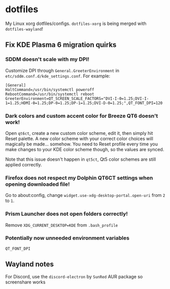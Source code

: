 # dotfiles

My Linux xorg dotfiles/configs. `dotfiles-xorg` is being merged with `dotfiles-wayland`!

## Fix KDE Plasma 6 migration quirks

### SDDM doesn't scale with my DPI!

Customize DPI through `General.GreeterEnvironment` in `etc/sddm.conf.d/kde_settings.conf`. For example:

```
[General]
HaltCommand=/usr/bin/systemctl poweroff
RebootCommand=/usr/bin/systemctl reboot
GreeterEnvironment=QT_SCREEN_SCALE_FACTORS="DVI-I-0=1.25;DVI-I-1=1.25;HDMI-0=1.25;DP-0=1.25;DP-1=1.25;DVI-D-0=1.25;",QT_FONT_DPI=120
```

### Dark colors and custom accent color for Breeze QT6 doesn't work!

Open `qt6ct`, create a new custom color scheme, edit it, then simply hit Reset palette.
A new color scheme with your correct color choices will magically be made... somehow.
You need to Reset profile every time you make changes to your KDE color scheme though, so the values are synced.

Note that this issue doesn't happen in `qt5ct`, Qt5 color schemes are still applied correctly.

### Firefox does not respect my Dolphin QT6CT settings when opening downloaded file!

Go to about:config, change `widget.use-xdg-desktop-portal.open-uri` from `2` to `1`.

### Prism Launcher does not open folders correctly!

Remove `XDG_CURRENT_DESKTOP=KDE` from `.bash_profile`

### Potentially now unneeded environment variables

```
QT_FONT_DPI
```

## Wayland notes

For Discord, use the `discord-electron` by `SunRed` AUR package so screenshare works
